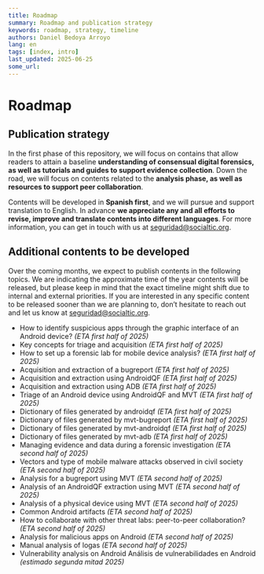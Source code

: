 ```yaml
---
title: Roadmap
summary: Roadmap and publication strategy
keywords: roadmap, strategy, timeline
authors: Daniel Bedoya Arroyo
lang: en
tags: [index, intro]
last_updated: 2025-06-25
some_url:
---
```



# Roadmap

## Publication strategy

In the first phase of this repository, we will focus on contains that allow readers to attain a baseline **understanding of consensual digital forensics, as well as tutorials and guides to support evidence collection**. Down the road, we will focus on contents related to the **analysis phase, as well as resources to support peer collaboration**. 

Contents will be developed in **Spanish first**, and we will pursue and support translation to English. In advance **we appreciate any and all efforts to revise, improve and translate contents into different languages**. For more information, you can get in touch with us at [seguridad@socialtic.org](mailto:seguridad@socialtic.org). 


## Additional contents to be developed

Over the coming months, we expect to publish contents in the following topics. We are indicating the approximate time of the year contents will be released, but please keep in mind that the exact timeline might shift due to internal and external priorities. If you are interested in any specific content to be released sooner than we are planning to, don’t hesitate to reach out and let us know at  [seguridad@socialtic.org](mailto:seguridad@socialtic.org).

* How to identify suspicious apps through the graphic interface of an Android device? *(ETA first half of 2025\)*  
* Key concepts for triage and acquisition *(ETA first half of 2025\)*  
* How to set up a forensic lab for mobile device analysis? *(ETA first half of 2025\)*  
* Acquisition and extraction of a bugreport *(ETA first half of 2025\)*  
* Acquisition and extraction using AndroidQF *(ETA first half of 2025\)*  
* Acquisition and extraction using ADB *(ETA first half of 2025\)*  
* Triage of an Android device using AndroidQF and MVT *(ETA first half of 2025\)*
* Dictionary of files generated by androidqf *(ETA first half of 2025\)*
* Dictionary of files generated by mvt-bugreport *(ETA first half of 2025\)*
* Dictionary of files generated by mvt-androidqf *(ETA first half of 2025\)*
* Dictionary of files generated by mvt-adb *(ETA first half of 2025\)*
* Managing evidence and data during a forensic investigation *(ETA second half of 2025\)*   
* Vectors and type of mobile malware attacks observed in civil society *(ETA second half of 2025\)*   
* Analysis for a bugreport using MVT *(ETA second half of 2025\)*   
* Analysis of an AndroidQF extraction using MVT *(ETA second half of 2025\)*   
* Analysis of a physical device using MVT *(ETA second half of 2025\)*   
* Common Android artifacts *(ETA second half of 2025\)*   
* How to collaborate with other threat labs: peer-to-peer collaboration? *(ETA second half of 2025\)*   
* Analysis for malicious apps on Android *(ETA second half of 2025\)*   
* Manual analysis of logas *(ETA second half of 2025\)*   
* Vulnerability analysis on Android Análisis de vulnerabilidades en Android *(estimado segunda mitad 2025\)*
